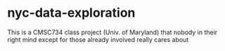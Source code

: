 nyc-data-exploration
====================

This is a CMSC734 class project (Univ. of Maryland) that nobody in their right mind except for those already involved really cares about
